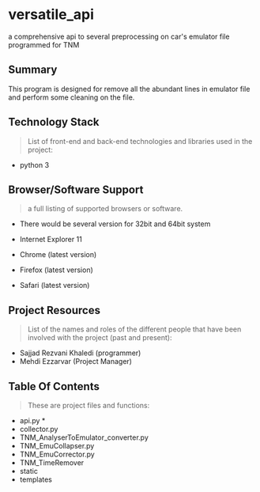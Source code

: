 # versatile_api
a comprehensive api to several preprocessing on car's emulator file
programmed for TNM

## Summary
This program is designed for remove all the abundant lines in emulator file and perform some cleaning on the file.


## Technology Stack
> List of front-end and back-end technologies and libraries used in the project:
* python 3

## Browser/Software Support
> a full listing of supported browsers or software.
* There would be several version for 32bit and 64bit system

* Internet Explorer 11
* Chrome (latest version)
* Firefox (latest version)
* Safari (latest version)

## Project Resources
> List of the names and roles of the different people that have been involved with the project (past and present):
* Sajjad Rezvani Khaledi (programmer)
* Mehdi Ezzarvar (Project Manager)


## Table Of Contents
> These are project files and functions:

* api.py
   * 
* collector.py
* TNM_AnalyserToEmulator_converter.py
* TNM_EmuCollapser.py
* TNM_EmuCorrector.py
* TNM_TimeRemover
* static
* templates
